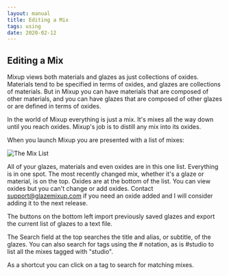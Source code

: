 ```yaml
---
layout: manual
title: Editing a Mix
tags: using
date: 2020-02-12
---
```

## Editing a Mix

Mixup views both materials and glazes as just collections of oxides. 
Materials tend to be specified in terms of oxides, 
and glazes are collections of materials. 
But in Mixup you can have materials that are composed of other materials, 
and you can have glazes that are composed of other glazes 
or are defined in terms of oxides. 

In the world of Mixup everything is just a mix. 
It's mixes all the way down until you reach oxides.
Mixup's job is to distill any mix into its oxides.

When you launch Mixup you are presented with a list of mixes:

![The Mix List](/images/MixList.png)

All of your glazes, materials and even oxides are in this one list. 
Everything is in one spot.
The most recently changed mix, whether it's a glaze or material, is on the top.
Oxides are at the bottom of the list. You can view oxides but you can't change 
or add oxides. Contact support@glazemixup.com if you need an oxide added and I
will consider adding it to the next release.

The buttons on the bottom left import previously saved glazes and export 
the current list of glazes to a text file.

The Search field at the top searches the title and alias, or subtitle, of the glazes.
You can also search for tags using the # notation, as is #studio to list all the 
mixes tagged with "studio".

As a shortcut you can click on a tag to search for matching mixes.


